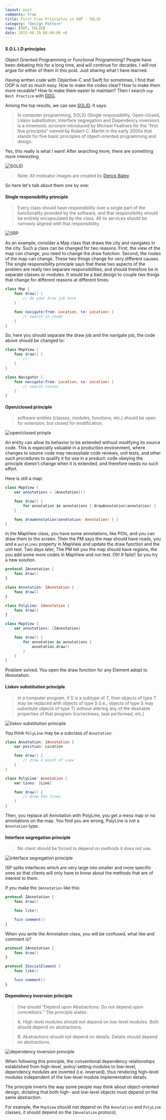 ```yaml
---
layout: post
comments: true
title: First Five Principles in OOP - SOLID
category: "Design Pattern"
tags: [OOP, SOLID]
date: 2015-08-19 08:40:00 +8
---
```


#### S.O.L.I.D principles

Object Oriented Programming or Functional Programming? People have been debating this for a long time, and will continue for decades. I will not argue for either of them in this post. Just sharing what I have learned.

Having written code with Objective-C and Swift for sometimes, I find that OOP is not so much easy. How to make the codes clear? How to make them more reusable? How to make them easier to maintain? Then I search `oop Best Practice` with [DDG](https://duckduckgo.com/?q=oop+best+practices).

Among the top results, we can see [SOLID]('https://en.wikipedia.org/wiki/SOLID_(object-oriented_design)'). It says:

> In computer programming, SOLID (Single responsibility, Open-closed, Liskov substitution, Interface segregation and Dependency inversion) is a mnemonic acronym introduced by Michael Feathers for the "first five principles" named by Robert C. Martin in the early 2000s that stands for five basic principles of object-oriented programming and design.

Yes, this really is what I want! After searching more, there are something more interesting.

![SOLID](/assets/solid/SOLID_6EC97F9C.jpg)

> Note: All motivator images are created by [Derick Baley](https://lostechies.com/derickbailey/2009/02/11/solid-development-principles-in-motivational-pictures/).

So here let's talk about them one by one:

#### Single responsibility principle

> Every class should have responsibility over a single part of the functionality provided by the software, and that responsibility should be entirely encapsulated by the class. All its services should be narrowly aligned with that responsibility.

![SRP](/assets/solid/SingleResponsibilityPrinciple2_71060858.jpg)

As an example, consider a Map class that draws the city and navigates in the city. Such a class can be changed for two reasons. First, the view of the map can change, you need to change the draw function. Second, the routes of the map can change. These two things change for very different causes. The single responsibility principle says that these two aspects of the problem are really two separate responsibilities, and should therefore be in separate classes or modules. It would be a bad design to couple two things that change for different reasons at different times.

```Swift
class Map {
    func draw() {
        // do your draw job here
    }

    func navigate(from: Location, to: Location) {
        // search in roads
    }
}
```

So, here you should separate the draw job and the navigate job, the code above should be changed to:

```Swift
class MapView {
    func draw() {
        //
    }
}

class Navigator {
    func navigate(from: Location, to: Location) {
        // search routes
    }
}
```

<!-- more -->

#### Open/closed principle

> software entities (classes, modules, functions, etc.) should be open for extension, but closed for modification.

![open/closed prinple](/assets/solid/OpenClosedPrinciple2_2C596E17.jpg)

An entity can allow its behavior to be extended without modifying its source code. This is especially valuable in a production environment, where changes to source code may necessitate code reviews, unit tests, and other such procedures to qualify it for use in a product: code obeying the principle doesn't change when it is extended, and therefore needs no such effort.

Here is still a map:

```Swift
class MapView {
    var annotations = [Annotation]()

    func draw() {
        for annotation in annotations { drawAnnotation(annotation) }
    }

    func drawAnnotation(annotation: Annotation) { }
}
```

In the MapView class, you have some annotations, like POIs, and you can draw them to the screen. Then the PM says the map should have roads, you and a `polyLines` property in MapView and update the draw function and the unit test. Two days later, The PM tell you the map should have regions, the you add some more codes in MapView and run test. Oh! It fails!! So you try a new solution.

```Swift
protocol IAnnotation {
    func draw()
}

class Annotation: IAnnotation {
    func draw()
}

class PolyLine: IAnnotation {
    func draw()
}

class MapView {
    var annotations: [IAnnotation]

    func draw() {
        for annotation in annotations {
            annotation.draw()
        }
    }
}
```

Problem solved. You open the draw function for any Element adopt to IAnnotation.

#### Liskov substitution principle

> In a computer program, if S is a subtype of T, then objects of type T may be replaced with objects of type S (i.e., objects of type S may substitute objects of type T) without altering any of the desirable properties of that program (correctness, task performed, etc.)

![liskov substitution principle](/assets/solid/LiskovSubtitutionPrinciple_52BB5162.jpg)

You think `PolyLine` may be a subclass of `Annotation`:

```Swift
class Annotation: IAnnotation {
    var position: Location

    func draw() {
        // draw a point of view
    }
}

class PolyLine: Annotation {
    var lines: [Line]

    func draw() {
        // draw the lines
    }
}
```

Then, you replace all Annotation with PolyLine, you get a mess map or no annotations on the map. You find you are wrong, PolyLine is not a `Annotation` type.

#### Interface segregation principle

> No client should be forced to depend on methods it does not use.

![interface segregation principle](/assets/solid/InterfaceSegregationPrinciple_60216468.jpg)

ISP splits interfaces which are very large into smaller and more specific ones so that clients will only have to know about the methods that are of interest to them.

If you make the `IAnnotation` like this:

```Swift
protocol IAnnotation {
    func draw()

    func like()

    fucn comment()
}
```

When you write the Annotation class, you will be confused, what like and comment is?

```Swift
protocol IAnnotation {
    func draw()
}

protocol ISocialElement {
    func like()

    fucn comment()
}
```

#### Dependency inversion principle

> One should “Depend upon Abstractions. Do not depend upon concretions.” The principle states:

> A. High-level modules should not depend on low-level modules. Both should depend on abstractions.

> B. Abstractions should not depend on details. Details should depend on abstractions.

![dependency inversion principle](/assets/solid/DependencyInversionPrinciple_0278F9E2.jpg)

When following this principle, the conventional dependency relationships established from high-level, policy-setting modules to low-level, dependency modules are inverted (i.e. reversed), thus rendering high-level modules independent of the low-level module implementation details.

The principle inverts the way some people may think about object-oriented design, dictating that both high- and low-level objects must depend on the same abstraction.

For example, the `MapView` should not depend on the `Annotation` and `PolyLine` classes, it should depend on the `IAnnotation` protocol;
